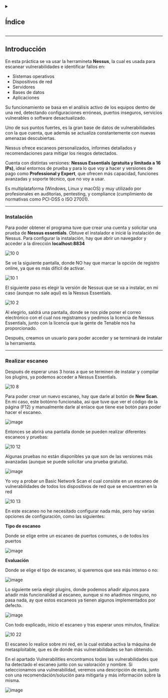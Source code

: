 <details>
  <summary><h2>Índice</h2></summary>
  
 - [Introducción](#introducción)
 - [Instalación](#instalación)
 - [Realizar escaneo](#realizar-escaneo)

</details>

---

## Introducción

En esta práctica se va usar la herramineta **Nessus**, la cual es usada para escanear vulnerabilidades e identificar fallos en:

- Sistemas operativos
- Dispositivos de red
- Servidores
- Bases de datos
- Aplicaciones

Su funcionamiento se basa en el análisis activo de los equipos dentro de una red, detectando configuraciones erróneas, puertos inseguros, servicios vulnerables o software desactualizado. 

Uno de sus puntos fuertes, es la gran base de datos de vulnerabilidades con la que cuenta, que además se actualiza constantemente con nuevas amenazas descubiertas.

Nessus ofrece escaneos personalizados, informes detallados y recomendaciones para mitigar los riesgos detectados. 

Cuenta con distintas versiones: **Nessus Essentials (gratuita y limitada a 16 IPs)**, ideal entornos de prueba y para lo que voy a hacer y versiones de pago como **Professional y Expert**, que ofrecen más capacidad, funciones avanzadas y soporte técnico, que no voy a usar.

Es multiplataforma (Windows, Linux y macOS) y muy utilizado por profesionales en auditorías, pentesting, y compliance (cumplimiento de normativas como PCI-DSS o ISO 27001). 

---

### Instalación

Para poder obtener el programa tuve que crear una cuenta y solicitar una prueba de **Nessus essentials**. 
Obtuve el instalador e inicié la instalación de Nessus.
Para configurar la instalación, hay que abrir un navegador y acceder a la dirección **localhost:8834**

![10 0](https://github.com/user-attachments/assets/3f7296b6-2a2c-4b81-a3c3-0455053f7abe)

Se ve la siguiente pantalla, donde NO hay que marcar la opción de registro online, ya que es más difícil de activar.

![10 1](https://github.com/user-attachments/assets/472ea3a2-0ace-4af6-865d-4807db8e3e26)

El siguiente paso es elegir la versión de Nessus que se va a instalar, en mi caso (aunque no sale aquí) es la Nessus Essentials. 

![10 2](https://github.com/user-attachments/assets/4fce10d4-bbe7-40cd-82ab-7bc644f6e0ed)

Al elegirlo, saldrá una pantalla, donde se nos pide poner el correo electrónico con el cual nos registramos y pedimos la licencia de Nessus Essentials, junto con la licencia que la gente de Tenable nos ha proporcionado. 

Después, creamos un usuario para poder acceder y se terminará de instalar la herramienta.

---

### Realizar escaneo

Después de esperar unas 3 horas a que se terminen de instalar y compilar los plugins, ya podemos acceder a Nessus Essentials.

![10 8](https://github.com/user-attachments/assets/f73ef321-b79c-4d05-b180-c1eaffe124b7)

Para poder crear un nuevo escaneo, hay que darle al botón de **New Scan**.
En mi caso, este botónno funcionaba, asi que tuve que ver el código de la página (F12) y manualmente darle al enlace que tiene ese botón para poder hacer el escaneo.

![image](https://github.com/user-attachments/assets/80b11f68-35d4-45e2-897e-614d016156e0)

Entonces se abrirá una pantalla donde se pueden realizar diferentes escaneos y pruebas: 

![10 12](https://github.com/user-attachments/assets/3ee73d9b-1d93-408f-95ff-f507d9207c8d)

Algunas pruebas no están disponibles ya que son de las versiones más avanzadas (aunque se puede solicitar una prueba gratuita).

![image](https://github.com/user-attachments/assets/4eb21765-e21a-41b0-84d1-e1a5e4553dc7)

Yo voy a probar un Basic Network Scan el cual consiste en un escaneo de vulnerabilidades de todos los dispositivos de red que se encuentren en la red

![10 13](https://github.com/user-attachments/assets/3c52dfb1-b084-423b-9db0-506debdf66d8)

En este escaneo no he necesitado configurar nada más, pero hay varias opciones de configuración, como las siguientes:

**Tipo de escaneo**

Donde se elige entre un escaneo de puertos comunes, o de todos los puertos 

![image](https://github.com/user-attachments/assets/686175b9-a733-4d17-a706-7dc8e1edd424)

**Evaluación**

Donde se elige el tipo de escaneo, si queremos que sea más intenso o no: 

![image](https://github.com/user-attachments/assets/b847c9fa-712d-4653-a191-d4013f01e7bc)

Lo siguiente sería elegir plugins, donde podemos añadir algunos para añadir más funcionalidad al escaneo, aunque si no añadimos ninguno, no pasa nada, ay que estos escaneos ya tienen algunos implementados por defecto.

![image](https://github.com/user-attachments/assets/83cff6f6-e15b-40ab-b48f-3b1b7fa9641d)

Con todo explicado, inicio el escaneo y tras esperar unos minutos, finaliza: 

![10 22](https://github.com/user-attachments/assets/0b65fd8b-0202-4dd0-bd61-ab6f8d267ec6)

El escaneo lo realice sobre mi red, en la cual estaba activa la máquina de metasploitable, que es de donde más vulnerabilidades se han obtenido.

En el apartado Vulnerabilitles encontramos todas las vulnerabilidades que ha detectado el escaneo junto con su valoración y nombre. 
Si seleccionamos una vulnerabilidad, veremos una descripción de esta, junto con una recomendación/solución para mitigarla y más información sobre la misma. 

![image](https://github.com/user-attachments/assets/d19ffdd1-d3c9-4aab-9d68-64fb3fe93cf2)












